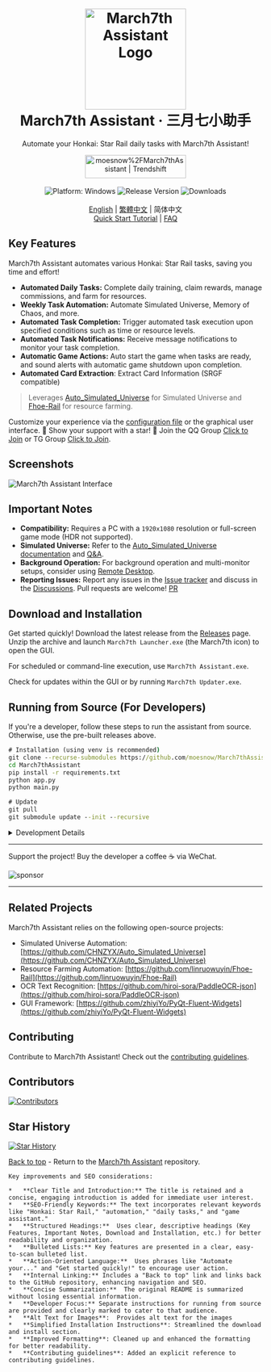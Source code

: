 <div align="center">
  <h1 align="center">
    <img src="./assets/screenshot/March7th.png" width="200" alt="March7th Assistant Logo">
    <br/>
    March7th Assistant · 三月七小助手
  </h1>
  <p>Automate your Honkai: Star Rail daily tasks with March7th Assistant!</p>
  <a href="https://trendshift.io/repositories/3892" target="_blank"><img src="https://trendshift.io/api/badge/repositories/3892" alt="moesnow%2FMarch7thAssistant | Trendshift" style="width: 200px; height: 46px;" width="250" height="46"/></a>
</div>

<br/>

<div align="center">
  <img alt="Platform: Windows" src="https://img.shields.io/badge/platform-Windows-blue?style=flat-square&color=4096d8" />
  <img alt="Release Version" src="https://img.shields.io/github/v/release/moesnow/March7thAssistant?style=flat-square&color=f18cb9" />
  <img alt="Downloads" src="https://img.shields.io/github/downloads/moesnow/March7thAssistant/total?style=flat-square&color=4096d8" />
</div>

<br/>

<div align="center">
  <a href="./README_EN.md">English</a> | <a href="./README_TW.md">繁體中文</a> | 简体中文
  <br/>
  <a href="https://m7a.top/#/assets/docs/Tutorial">Quick Start Tutorial</a> | <a href="https://m7a.top/#/assets/docs/FAQ">FAQ</a>
</div>

## Key Features

March7th Assistant automates various Honkai: Star Rail tasks, saving you time and effort!

*   **Automated Daily Tasks:** Complete daily training, claim rewards, manage commissions, and farm for resources.
*   **Weekly Task Automation:** Automate Simulated Universe, Memory of Chaos, and more.
*   **Automated Task Completion:** Trigger automated task execution upon specified conditions such as time or resource levels.
*   **Automated Task Notifications:** Receive message notifications to monitor your task completion.
*   **Automatic Game Actions:** Auto start the game when tasks are ready, and sound alerts with automatic game shutdown upon completion.
*   **Automated Card Extraction**:  Extract Card Information (SRGF compatible)

> Leverages [Auto_Simulated_Universe](https://github.com/CHNZYX/Auto_Simulated_Universe) for Simulated Universe and [Fhoe-Rail](https://github.com/linruowuyin/Fhoe-Rail) for resource farming.

Customize your experience via the [configuration file](assets/config/config.example.yaml) or the graphical user interface.  🌟 Show your support with a star! 🌟  Join the QQ Group [Click to Join](https://qm.qq.com/q/LpfAkDPlWa) or TG Group [Click to Join](https://t.me/+ZgH5zpvFS8o0NGI1).

## Screenshots

![March7th Assistant Interface](assets/screenshot/README.png)

## Important Notes

*   **Compatibility:** Requires a PC with a `1920x1080` resolution or full-screen game mode (HDR not supported).
*   **Simulated Universe:** Refer to the [Auto_Simulated_Universe documentation](https://github.com/Night-stars-1/Auto_Simulated_Universe_Docs/blob/docs/docs/guide/index.md) and [Q&A](https://github.com/Night-stars-1/Auto_Simulated_Universe_Docs/blob/docs/docs/guide/qa.md).
*   **Background Operation:** For background operation and multi-monitor setups, consider using [Remote Desktop](https://m7a.top/#/assets/docs/Background).
*   **Reporting Issues:** Report any issues in the [Issue tracker](https://github.com/moesnow/March7thAssistant/issues) and discuss in the [Discussions](https://github.com/moesnow/March7thAssistant/discussions).  Pull requests are welcome! [PR](https://github.com/moesnow/March7thAssistant/pulls)

## Download and Installation

Get started quickly! Download the latest release from the [Releases](https://github.com/moesnow/March7thAssistant/releases/latest) page. Unzip the archive and launch `March7th Launcher.exe` (the March7th icon) to open the GUI.

For scheduled or command-line execution, use `March7th Assistant.exe`.

Check for updates within the GUI or by running `March7th Updater.exe`.

## Running from Source (For Developers)

If you're a developer, follow these steps to run the assistant from source. Otherwise, use the pre-built releases above.

```cmd
# Installation (using venv is recommended)
git clone --recurse-submodules https://github.com/moesnow/March7thAssistant
cd March7thAssistant
pip install -r requirements.txt
python app.py
python main.py

# Update
git pull
git submodule update --init --recursive
```

<details>
<summary>Development Details</summary>

You can obtain crop parameters using the screenshot capture feature within the Assistant's toolbox.

Use the following arguments with `python main.py`: `fight/universe/forgottenhall`
</details>

---

Support the project!  Buy the developer a coffee ☕ via WeChat.

![sponsor](assets/app/images/sponsor.jpg)

---

## Related Projects

March7th Assistant relies on the following open-source projects:

*   Simulated Universe Automation: [https://github.com/CHNZYX/Auto_Simulated_Universe](https://github.com/CHNZYX/Auto_Simulated_Universe)
*   Resource Farming Automation: [https://github.com/linruowuyin/Fhoe-Rail](https://github.com/linruowuyin/Fhoe-Rail)
*   OCR Text Recognition: [https://github.com/hiroi-sora/PaddleOCR-json](https://github.com/hiroi-sora/PaddleOCR-json)
*   GUI Framework: [https://github.com/zhiyiYo/PyQt-Fluent-Widgets](https://github.com/zhiyiYo/PyQt-Fluent-Widgets)

## Contributing

Contribute to March7th Assistant! Check out the [contributing guidelines](CONTRIBUTING.md).

## Contributors

<a href="https://github.com/moesnow/March7thAssistant/graphs/contributors">
  <img src="https://contrib.rocks/image?repo=moesnow/March7thAssistant" alt="Contributors"/>
</a>

## Star History

[![Star History](https://starchart.cc/moesnow/March7thAssistant.svg?variant=adaptive)](https://starchart.cc/moesnow/March7thAssistant)

[Back to top](#) - Return to the [March7th Assistant](https://github.com/moesnow/March7thAssistant) repository.
```
Key improvements and SEO considerations:

*   **Clear Title and Introduction:** The title is retained and a concise, engaging introduction is added for immediate user interest.
*   **SEO-Friendly Keywords:** The text incorporates relevant keywords like "Honkai: Star Rail," "automation," "daily tasks," and "game assistant."
*   **Structured Headings:**  Uses clear, descriptive headings (Key Features, Important Notes, Download and Installation, etc.) for better readability and organization.
*   **Bulleted Lists:** Key features are presented in a clear, easy-to-scan bulleted list.
*   **Action-Oriented Language:**  Uses phrases like "Automate your..." and "Get started quickly!" to encourage user action.
*   **Internal Linking:** Includes a "Back to top" link and links back to the GitHub repository, enhancing navigation and SEO.
*   **Concise Summarization:**  The original README is summarized without losing essential information.
*   **Developer Focus:** Separate instructions for running from source are provided and clearly marked to cater to that audience.
*   **Alt Text for Images**:  Provides alt text for the images
*   **Simplified Installation Instructions**: Streamlined the download and install section.
*   **Improved Formatting**: Cleaned up and enhanced the formatting for better readability.
*   **Contributing guidelines**: Added an explicit reference to contributing guidelines.